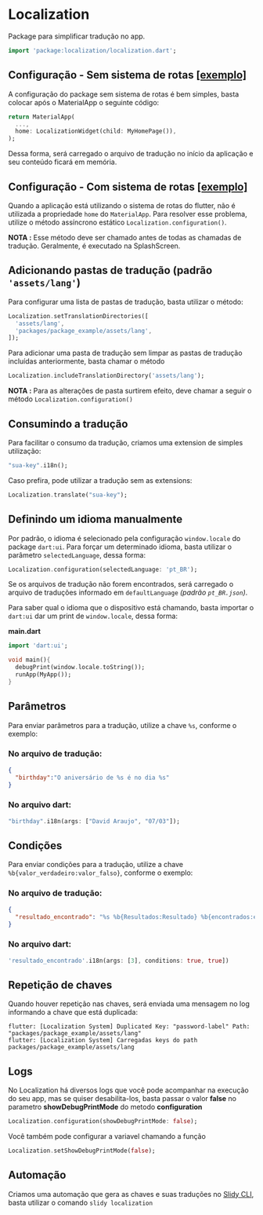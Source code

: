 # Localization

Package para simplificar tradução no app.

```dart
import 'package:localization/localization.dart';
```

## Configuração - Sem sistema de rotas   [[exemplo]](https://github.com/davidsdearaujo/localization/blob/master/example/README.md)

A configuração do package sem sistema de rotas é bem simples, basta colocar após o MaterialApp o seguinte código:

```dart
return MaterialApp(
  ...,
  home: LocalizationWidget(child: MyHomePage()),
);
```

Dessa forma, será carregado o arquivo de tradução no início da aplicação e seu conteúdo ficará em memória.

## Configuração - Com sistema de rotas   [[exemplo]](https://github.com/davidsdearaujo/localization/blob/master/example/README.md)

Quando a aplicação está utilizando o sistema de rotas do flutter, não é utilizada a propriedade `home` do `MaterialApp`.
Para resolver esse problema, utilize o método assíncrono estático `Localization.configuration()`.

**NOTA :** Esse método deve ser chamado antes de todas as chamadas de tradução. Geralmente, é executado na SplashScreen.

## Adicionando pastas de tradução (padrão `'assets/lang'`)
Para configurar uma lista de pastas de tradução, basta utilizar o método:
```dart
Localization.setTranslationDirectories([
  'assets/lang',
  'packages/package_example/assets/lang',
]);
```

Para adicionar uma pasta de tradução sem limpar as pastas de tradução incluídas anteriormente, basta chamar o método 
```dart
Localization.includeTranslationDirectory('assets/lang');
```

**NOTA :** Para as alterações de pasta surtirem efeito, deve chamar a seguir o método `Localization.configuration()`

## Consumindo a tradução

Para facilitar o consumo da tradução, criamos uma extension de simples utilização:

```dart
"sua-key".i18n();
```

Caso prefira, pode utilizar a tradução sem as extensions:
```dart
Localization.translate("sua-key");
```

## Definindo um idioma manualmente

Por padrão, o idioma é selecionado pela configuração `window.locale` do package `dart:ui`.
Para forçar um determinado idioma, basta utilizar o parâmetro `selectedLanguage`, dessa forma:

```dart
Localization.configuration(selectedLanguage: 'pt_BR');
```

Se os arquivos de tradução não forem encontrados, será carregado o arquivo de traduções informado em `defaultLanguage` _(padrão `pt_BR.json`)_.

Para saber qual o idioma que o dispositivo está chamando, basta importar o `dart:ui` dar um print de `window.locale`, dessa forma:

**main.dart**

```dart
import 'dart:ui';

void main(){
  debugPrint(window.locale.toString());
  runApp(MyApp());
}
```

## Parâmetros

Para enviar parâmetros para a tradução, utilize a chave `%s`, conforme o exemplo:

### No arquivo de tradução:

```json
{
  "birthday":"O aniversário de %s é no dia %s"
}
```

### No arquivo dart:

```dart
"birthday".i18n(args: ["David Araujo", "07/03"]);
```

## Condições

Para enviar condições para a tradução, utilize a chave `%b{valor_verdadeiro:valor_falso}`, conforme o exemplo:

### No arquivo de tradução:

```json
{
  "resultado_encontrado": "%s %b{Resultados:Resultado} %b{encontrados:encontrado}"
}
```

### No arquivo dart:

```dart
'resultado_encontrado'.i18n(args: [3], conditions: true, true])
```

## Repetição de chaves
Quando houver repetição nas chaves, será enviada uma mensagem no log informando a chave que está duplicada:

```
flutter: [Localization System] Duplicated Key: "password-label" Path: "packages/package_example/assets/lang"
flutter: [Localization System] Carregadas keys do path packages/package_example/assets/lang
```

## Logs

No Localization há diversos logs que você pode acompanhar na execução do seu app, mas se quiser desabilita-los, basta passar o valor **false** no parametro **showDebugPrintMode** do metodo **configuration**

```dart
Localization.configuration(showDebugPrintMode: false);
```

Você também pode configurar a variavel chamando a função
```dart
Localization.setShowDebugPrintMode(false);
```

## Automação

Criamos uma automação que gera as chaves e suas traduções no [Slidy CLI](https://pub.dev/packages/slidy), basta utilizar o comando `slidy localization`

